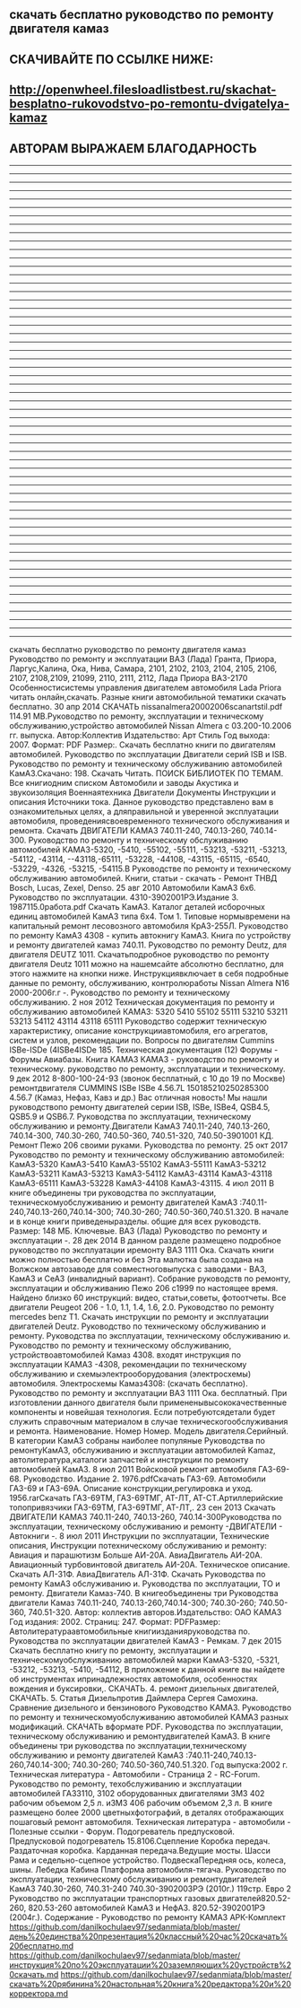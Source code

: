 скачать бесплатно руководство по ремонту двигателя камаз
--------------------------------------------------
СКАЧИВАЙТЕ ПО ССЫЛКЕ НИЖЕ:
--------------------------------------------------
http://openwheel.filesloadlistbest.ru/skachat-besplatno-rukovodstvo-po-remontu-dvigatelya-kamaz
--------------------------------------------------
АВТОРАМ ВЫРАЖАЕМ БЛАГОДАРНОСТЬ
--------------------------------------------------
--------------------------------------------------
--------------------------------------------------
--------------------------------------------------
--------------------------------------------------
--------------------------------------------------
--------------------------------------------------
--------------------------------------------------
--------------------------------------------------
--------------------------------------------------
--------------------------------------------------
--------------------------------------------------
--------------------------------------------------
--------------------------------------------------
--------------------------------------------------
--------------------------------------------------
--------------------------------------------------
--------------------------------------------------
--------------------------------------------------
--------------------------------------------------
--------------------------------------------------
--------------------------------------------------
--------------------------------------------------
--------------------------------------------------
--------------------------------------------------
--------------------------------------------------
--------------------------------------------------
--------------------------------------------------
--------------------------------------------------
--------------------------------------------------
--------------------------------------------------
--------------------------------------------------
--------------------------------------------------
--------------------------------------------------
--------------------------------------------------
--------------------------------------------------
--------------------------------------------------
--------------------------------------------------
--------------------------------------------------
--------------------------------------------------
--------------------------------------------------
--------------------------------------------------
--------------------------------------------------
--------------------------------------------------
--------------------------------------------------
--------------------------------------------------
--------------------------------------------------
--------------------------------------------------
--------------------------------------------------
--------------------------------------------------
--------------------------------------------------
--------------------------------------------------
--------------------------------------------------
--------------------------------------------------
--------------------------------------------------
--------------------------------------------------
--------------------------------------------------
--------------------------------------------------
скачать бесплатно руководство по ремонту двигателя камаз Руководство по ремонту и эксплуатации ВАЗ (Лада) Гранта, Приора, Ларгус,Калина, Ока, Нива, Самара, 2101, 2102, 2103, 2104, 2105, 2106, 2107, 2108,2109, 21099, 2110, 2111, 2112,  Лада Приора ВАЗ-2170 Особенностисистемы управления двигателем автомобиля Lada Priora читать онлайн,скачать. Разные книги автомобильной тематики скачать бесплатно. 30 апр 2014   СКАЧАТЬ  nissanalmera20002006scanartstil.pdf 114.91 MB.Руководство по ремонту, эксплуатации и техническому обслуживанию,устройство автомобилей Nissan Almera с 03.200-10.2006 гг. выпуска. Автор:Коллектив Издательство: Арт Стиль Год выхода: 2007. Формат: PDF Размер:. Скачать бесплатно книги по двигателям автомобилей. Руководство по эксплуатации Двигатели серий ISB и ISB. Руководство по ремонту и техническому обслуживанию автомобилей КамАЗ.Скачано: 198. Скачать  Читать. ПОИСК БИБЛИОТЕК ПО ТЕМАМ. Все книгиодним списком  Автомобили и заводы  Акустика и звукоизоляция  Военнаятехника  Двигатели  Документы  Инструкции и описания  Источники тока. Данное руководство представлено вам в ознакомительных целях, а дляправильной и уверенной эксплуатации автомобиля, проведениясвоевременного технического обслуживания и ремонта. Скачать ДВИГАТЕЛИ КАМАЗ 740.11-240, 740.13-260, 740.14-300. Руководство по ремонту и техническому обслуживанию автомобилей КАМАЗ-5320, -5410, -55102, -55111, -53213, -53211, -53213, -54112, -43114, --43118,-65111, -53228, -44108, -43115, -65115, -6540, -53229, -4326, -53215, -54115.В Руководстве по ремонту и техническому обслуживанию автомобилей. Книги, статьи - скачать - Ремонт ТНВД Bosch, Lucas, Zexel, Denso. 25 авг 2010  Автомобили КамАЗ 6х6. Руководство по эксплуатации. 4310-3902001РЭ.Издание 3. 1987115.0работа.pdf Скачать КамАЗ. Каталог деталей исборочных единиц автомобилей КамАЗ типа 6х4. Том 1.  Типовые нормывремени на капитальный ремонт лесовозного автомобиля КрАЗ-255Л. Руководство по ремонту КамАЗ 4308 - купить автокнигу КамАЗ. Книга по устройству и ремонту двигателей камаз 740.11. Руководство по ремонту Deutz, для двигателя DEUTZ 1011. Скачатьподробное руководство по ремонту двигателя Deutz 1011 можно на нашемсайте абсолютно бесплатно, для этого нажмите на кнопки ниже. Инструкциявключает в себя подробные данные по ремонту, обслуживанию, контролюработы
Nissan Almera N16 2000-2006г.г -. Руководство по ремонту и техническому обслуживанию. 2 ноя 2012  Техническая документация по ремонту и обслуживанию автомобилей КАМАЗ: 5320 5410 55102 55111 53210 53211 53213 54112 43114 43118 65111 Руководство содержит техническую характеристику, описание конструкцииавтомобиля, его агрегатов, систем и узлов, рекомендации по. Вопросы по двигателям Cummins ISBe-ISDe (4ISBe4ISDe 185. Техническая документация (12) Форумы  - Форумы Авиабазы. Книга КАМАЗ  КАМАЗ - руководство по ремонту и техническому. руководство по ремонту, эксплуатации и техническому. 9 дек 2012  8-800-100-24-93 (звонок бесплатный, с 10 до 19 по Москве)  ремонтдвигателя CUMMINS ISBe ISBe 4.56.7L 150185210250285300 4.56.7 (Камаз, Нефаз, Кавз и др.)  Вас отличная новость! Мы нашли руководствопо ремонту двигателей серии ISB, ISBe, ISBe4, QSB4.5, QSB5.9 и QSB6.7. Руководства по эксплуатации, техническому обслуживанию и ремонту.Двигатели КамАЗ 740.11-240, 740.13-260, 740.14-300, 740.30-260, 740.50-360, 740.51-320, 740.50-3901001 КД. Ремонт Пежо 206 своими руками. Руководства по ремонту. 25 окт 2017  Руководство по ремонту и техническому обслуживанию автомобилей: КамАЗ-5320  КамАЗ-5410  КамАЗ-55102  КамАЗ-55111  КамАЗ-53212 КамАЗ-53211  КамАЗ-53213  КамАЗ-54112  КамАЗ-43114  КамАЗ-43118 КамАЗ-65111  КамАЗ-53228  КамАЗ-44108  КамАЗ-43115. 4 июл 2011  В книге объединены три руководства по эксплуатации, техническомуобслуживанию и ремонту двигателей КамАЗ :740.11-240,740.13-260,740.14-300; 740.30-260; 740.50-360,740.51.320. В начале и в конце книги приведеныразделы. общие для всех руководств. Размер: 148 МБ. Ключевые. ВАЗ (Лада) Руководство по ремонту и эксплуатации -. 28 дек 2014  В данном разделе размещено подробное руководство по эксплуатации иремонту ВАЗ 1111 Ока. Скачать книги можно полностью бесплатно и без Эта малютка была создана на Волжском автозаводе для совместноговыпуска с заводами - ВАЗ, КамАЗ и СеАЗ (инвалидный вариант).
Собрание руководств по ремонту, эксплуатации и обслуживанию Пежо 206 с1999 по настоящее время. Найдено близко 60 инструкций: видео, статьи,советы, фотоотчеты. Все двигатели Peugeot 206 - 1.0, 1.1, 1.4, 1.6, 2.0. Руководство по ремонту mercedes benz Т1. Скачать инструкции по ремонту и эксплуатации двигателей Deutz. Руководство по техническому обслуживанию и ремонту. Руководства по эксплуатации, техническому обслуживанию и. Руководство по ремонту и техническому обслуживанию, устройствоавтомобилей Камаз 4308.  входят инструкция по эксплуатации КАМАЗ -4308, рекомендации по техническому обслуживанию и схемыэлектрооборудования (электросхемы) автомобиля.  Электросхемы Камаз4308: (скачать бесплатно). Руководство по ремонту и эксплуатации ВАЗ 1111 Ока. бесплатный. При изготовлении данного двигателя были примененывысококачественные компоненты и новейшая технология. Если потребуютсядетали  будет служить справочным материалом в случае техническогообслуживания и ремонта. Наименование. Номер Номер. Модель двигателя.Серийный. В категории КамАЗ собраны наиболее популяные Руководства по ремонтуКамАЗ, обслуживанию и эксплуатации автомобилей Kamaz, автолитература,каталоги запчастей и инструкции по ремонту автомобилей КамАЗ. 8 июл 2011  Войсковой ремонт автомобиля ГАЗ-69-68. Руководство. Издание 2. 1976.pdfСкачать ГАЗ-69. Автомобили ГАЗ-69 и ГАЗ-69А. Описание конструкции,регулировка и уход. 1956.rarСкачать ГАЗ-69ТМ, ГАЗ-69ТМГ, АТ-ЛТ, АТ-СТ.Артиллерийские топопривязчики ГАЗ-69ТМ, ГАЗ-69ТМГ, АТ-ЛТ,. 23 сен 2013  Скачать ДВИГАТЕЛИ КАМАЗ 740.11-240, 740.13-260, 740.14-300Руководства по эксплуатации, техническому обслуживанию и ремонту -ДВИГАТЕЛИ - Автокниги -. 8 июл 2011  Инструкции по эксплуатации, Технические описания, Инструкции потехническому обслуживанию и ремонту: Авиация и парашютизм Больше АИ-20А. АвиаДвигатель АИ-20А. Авиационный турбовинтовой двигатель АИ-20А. Техническое описание. Скачать АЛ-31Ф. АвиаДвигатель АЛ-31Ф. Скачать Руководства по ремонту КамАЗ обслуживанию и. Руководства по эксплуатации, ТО и ремонту. Двигатели Камаз-740. В книгеобъединены три Руководства двигатели Камаз 740.11-240, 740.13-260,740.14-300; 740.30-260; 740.50-360, 740.51-320. Автор: коллектив авторов.Издательство: ОАО КАМАЗ Год издания: 2002. Страниц: 247. Формат: PDFРазмер:
Автолитератураавтомобильные книгиизданияруководства по. Руководства по эксплуатации двигателей КамАЗ - Ремкам. 7 дек 2015  Скачать бесплатно книгу по ремонту, эксплуатации и техническомуобслуживанию автомобилей марки КамАЗ-5320, -5321, -53212, -53213, -5410, -54112,  В приложение к данной книге вы найдете об инструментах ипринадлежностях автомобиля, особенностях вождения и буксировки,. СКАЧАТЬ. 4. ремонт дизельных двигателей, СКАЧАТЬ. 5. Статья Дизельпротив Даймлера Сергея Самохина. Сравнение дизельного и бензинового Руководство КАМАЗ. Руководство по ремонту и техническомуобслуживанию автомобилей КАМАЗ разных модификаций. СКАЧАТЬ вформате PDF. Руководства по эксплуатации, техническому обслуживанию и ремонтудвигателей КамАЗ. В книге объединены три руководства по эксплуатации,техническому обслуживанию и ремонту двигателей КамАЗ :740.11-240,740.13-260,740.14-300; 740.30-260; 740.50-360,740.51.320. Год выпуска:2002 г. Техническая литература - Автомобили - Страница 2 - RC-Forum. Руководство по ремонту, техобслуживанию и эксплуатации автомобилей ГАЗ3110, 3102 оборудованных двигателями ЗМЗ 402 рабочим объемом 2,5 л. иЗМЗ 406 рабочим объемом 2,3 л. В книге размещено более 2000 цветныхфотографий, в деталях отображающих пошаговый ремонт автомобиля. Техническая литература - автомобили - Полезные ссылки - Форум. Подогреватель предпусковой. Предпусковой подогреватель 15.8106.Сцепление Коробка передач. Раздаточная коробка. Карданная передача.Ведущие мосты. Шасси Рама и седельно-сцепное устройство. ПодвескаПередняя ось, колеса, шины. Лебедка Кабина Платформа автомобиля-тягача. Руководство по эксплуатации, техническому обслуживанию и ремонтудвигателей КамАЗ 740.30-260, 740.31-240 740.30-3902003РЭ (2010г.) 119стр. Евро 2  Руководство по эксплуатации транспортных газовых двигателей820.52-260, 820.53-260 автомобилей КамАЗ и НефАЗ. 820.52-3902001РЭ (2004г.). Содержание - Руководство по ремонту КАМАЗ  АРК-Комплект
https://github.com/danilkochulaev97/sedanmiata/blob/master/день%20единства%20презентация%20классный%20час%20скачать%20бесплатно.md
https://github.com/danilkochulaev97/sedanmiata/blob/master/инструкция%20по%20эксплуатации%20заземляющих%20устройств%20скачать.md
https://github.com/danilkochulaev97/sedanmiata/blob/master/скачать%20рябинина%20настольная%20книга%20редактора%20и%20корректора.md